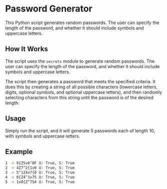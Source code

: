 # Password Generator

This Python script generates random passwords. The user can specify the length of the password, and whether it should include symbols and uppercase letters.

## How It Works

The script uses the `secrets` module to generate random passwords. The user can specify the length of the password, and whether it should include symbols and uppercase letters.

The script then generates a password that meets the specified criteria. It does this by creating a string of all possible characters (lowercase letters, digits, optional symbols, and optional uppercase letters), and then randomly selecting characters from this string until the password is of the desired length.

## Usage

Simply run the script, and it will generate 5 passwords each of length 10, with symbols and uppercase letters.

## Example

```bash
1 -> 9{Z5v6^0F U: True, S: True
2 -> 4Z7^2{1v0 U: True, S: True
3 -> 5^1Z4v7{0 U: True, S: True
4 -> 0{Z4^1v75 U: True, S: True
5 -> 1v0{Z^754 U: True, S: True